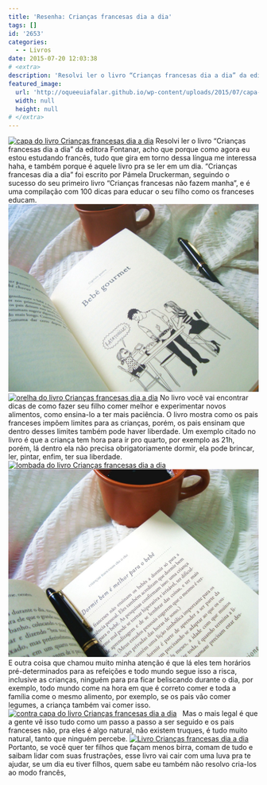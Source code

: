 ```yaml
---
title: 'Resenha: Crianças francesas dia a dia'
tags: []
id: '2653'
categories:
  - - Livros
date: 2015-07-20 12:03:38
# <extra>
description: 'Resolvi ler o livro “Crianças francesas dia a dia” da editora Fontanar, acho que porque como agora eu estou estudando francês, tudo que gira em torno dessa língua me interessa haha, e também porque é aquele livro pra se ler em um dia. “Crianças francesas dia a dia” foi escrito por Pámela Druckerman, seguindo o sucesso do seu primeiro livro “Crianças francesas não fazem manha”, e é uma compilação com 100 dicas para educar o seu filho como os franceses educam. No livro você vai encontrar dicas de como fazer seu filho comer melhor e experimentar novos alimentos, como ensina-lo a ter mais paciência. O livro mostra como os pais franceses impõem limites para as crianças, porém, os pais ensinam que dentro desses limites também pode haver liberdade. Um exemplo citado no livro é que a criança tem hora para &hellip;'
featured_image: 
  url: 'http://oqueeuiafalar.github.io/wp-content/uploads/2015/07/capa-do-livro-Crianças-francesas-dia-a-dia-1024x768.jpg'
  width: null
  height: null
# </extra>
---
```


[![capa do livro Crianças francesas dia a dia](/wp-content/uploads/2015/07/capa-do-livro-Crianças-francesas-dia-a-dia-1024x768.jpg)](/wp-content/uploads/2015/07/capa-do-livro-Crianças-francesas-dia-a-dia.jpg) Resolvi ler o livro “Crianças francesas dia a dia” da editora Fontanar, acho que porque como agora eu estou estudando francês, tudo que gira em torno dessa língua me interessa haha, e também porque é aquele livro pra se ler em um dia. “Crianças francesas dia a dia” foi escrito por Pámela Druckerman, seguindo o sucesso do seu primeiro livro “Crianças francesas não fazem manha”, e é uma compilação com 100 dicas para educar o seu filho como os franceses educam. [![páginas do livro Crianças francesas dia a dia](/wp-content/uploads/2015/07/páginas-do-livro-Crianças-francesas-dia-a-dia-1024x768.jpg)](/wp-content/uploads/2015/07/páginas-do-livro-Crianças-francesas-dia-a-dia.jpg) [![orelha do livro Crianças francesas dia a dia](/wp-content/uploads/2015/07/orelha-do-livro-Crianças-francesas-dia-a-dia-1024x768.jpg)](/wp-content/uploads/2015/07/orelha-do-livro-Crianças-francesas-dia-a-dia.jpg) No livro você vai encontrar dicas de como fazer seu filho comer melhor e experimentar novos alimentos, como ensina-lo a ter mais paciência. O livro mostra como os pais franceses impõem limites para as crianças, porém, os pais ensinam que dentro desses limites também pode haver liberdade. Um exemplo citado no livro é que a criança tem hora para ir pro quarto, por exemplo as 21h, porém, lá dentro ela não precisa obrigatoriamente dormir, ela pode brincar, ler, pintar, enfim, ter sua liberdade. [![lombada do livro Crianças francesas dia a dia](/wp-content/uploads/2015/07/lombada-do-livro-Crianças-francesas-dia-a-dia-1024x768.jpg)](/wp-content/uploads/2015/07/lombada-do-livro-Crianças-francesas-dia-a-dia.jpg) [![página do livro Crianças francesas dia a dia](/wp-content/uploads/2015/07/página-do-livro-Crianças-francesas-dia-a-dia-1024x768.jpg)](/wp-content/uploads/2015/07/página-do-livro-Crianças-francesas-dia-a-dia.jpg) E outra coisa que chamou muito minha atenção é que lá eles tem horários pré-determinados para as refeições e todo mundo segue isso a risca, inclusive as crianças, ninguém para pra ficar beliscando durante o dia, por exemplo, todo mundo come na hora em que é correto comer e toda a família come o mesmo alimento, por exemplo, se os pais vão comer legumes, a criança também vai comer isso. [![contra capa do livro Crianças francesas dia a dia](/wp-content/uploads/2015/07/contra-capa-do-livro-Crianças-francesas-dia-a-dia-1024x768.jpg)](/wp-content/uploads/2015/07/contra-capa-do-livro-Crianças-francesas-dia-a-dia.jpg)   Mas o mais legal é que a gente vê isso tudo como um passo a passo a ser seguido e os pais franceses não, pra eles é algo natural, não existem truques, é tudo muito natural, tanto que ninguém percebe. [![Livro Crianças francesas dia a dia](/wp-content/uploads/2015/07/Livro-Crianças-francesas-dia-a-dia-1024x768.jpg)](/wp-content/uploads/2015/07/Livro-Crianças-francesas-dia-a-dia.jpg) Portanto, se você quer ter filhos que façam menos birra, comam de tudo e saibam lidar com suas frustrações, esse livro vai cair com uma luva pra te ajudar, se um dia eu tiver filhos, quem sabe eu também não resolvo cria-los ao modo francês,

